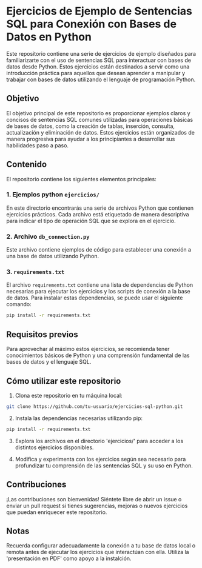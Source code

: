 # Ejercicios de Ejemplo de Sentencias SQL para Conexión con Bases de Datos en Python

Este repositorio contiene una serie de ejercicios de ejemplo diseñados para familiarizarte con el uso de sentencias SQL para interactuar con bases de datos desde Python. Estos ejercicios están destinados a servir como una introducción práctica para aquellos que desean aprender a manipular y trabajar con bases de datos utilizando el lenguaje de programación Python.

## Objetivo

El objetivo principal de este repositorio es proporcionar ejemplos claros y concisos de sentencias SQL comunes utilizadas para operaciones básicas de bases de datos, como la creación de tablas, inserción, consulta, actualización y eliminación de datos. Estos ejercicios están organizados de manera progresiva para ayudar a los principiantes a desarrollar sus habilidades paso a paso.

## Contenido

El repositorio contiene los siguientes elementos principales:

### 1. Ejemplos python `ejercicios/`

En este directorio encontrarás una serie de archivos Python que contienen ejercicios prácticos. Cada archivo está etiquetado de manera descriptiva para indicar el tipo de operación SQL que se explora en el ejercicio.

### 2. Archivo `db_connection.py`

Este archivo contiene ejemplos de código para establecer una conexión a una base de datos utilizando Python. 

### 3. `requirements.txt`

El archivo `requirements.txt` contiene una lista de dependencias de Python necesarias para ejecutar los ejercicios y los scripts de conexión a la base de datos. Para instalar estas dependencias, se puede usar el siguiente comando:

```bash
pip install -r requirements.txt
```

## Requisitos previos

Para aprovechar al máximo estos ejercicios, se recomienda tener conocimientos básicos de Python y una comprensión fundamental de las bases de datos y el lenguaje SQL.

## Cómo utilizar este repositorio

1. Clona este repositorio en tu máquina local:

```bash
git clone https://github.com/tu-usuario/ejercicios-sql-python.git
```

2. Instala las dependencias necesarias utilizando pip:
```bash
pip install -r requirements.txt
```

3. Explora los archivos en el directorio 'ejercicios/' para acceder a los distintos ejercicios disponibles.

4. Modifica y experimenta con los ejercicios según sea necesario para profundizar tu comprensión de las sentencias SQL y su uso en Python.

   
## Contribuciones

¡Las contribuciones son bienvenidas! Siéntete libre de abrir un issue o enviar un pull request si tienes sugerencias, mejoras o nuevos ejercicios que puedan enriquecer este repositorio.

## Notas

Recuerda configurar adecuadamente la conexión a tu base de datos local o remota antes de ejecutar los ejercicios que interactúan con ella. Utiliza la 'presentación en PDF' como apoyo a la instalción. 

